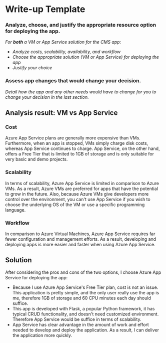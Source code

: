 # Write-up Template

### Analyze, choose, and justify the appropriate resource option for deploying the app.

*For **both** a VM or App Service solution for the CMS app:*
- *Analyze costs, scalability, availability, and workflow*
- *Choose the appropriate solution (VM or App Service) for deploying the app*
- *Justify your choice*

### Assess app changes that would change your decision.

*Detail how the app and any other needs would have to change for you to change your decision in the last section.* 

## Analysis result: VM vs App Service
### Cost
Azure App Service plans are generally more expensive than VMs. Furthermore, when an app is stopped, VMs simply charge disk costs, whereas App Service continues to charge. App Service, on the other hand, offers a Free Tier that is limited to 1GB of storage and is only suitable for very basic and demo projects.
### Scalability
In terms of scalability, Azure App Service is limited in comparison to Azure VMs. As a result, Azure VMs are preferred for apps that have the potential to grow in the future. Also, because Azure VMs give developers more control over the environment, you can't use App Service if you wish to choose the underlying OS of the VM or use a specific programming language.
### Workflow
In comparison to Azure Virtual Machines, Azure App Service requires far fewer configuration and management efforts. As a result, developing and deploying apps is more easier and faster when using Azure App Service.
## Solution
After considering the pros and cons of the two options, I choose Azure App Service for deploying the app:
- Because I use Azure App Service's Free Tier plan, cost is not an issue. This application is pretty simple, and the only user really use the app is me, therefore 1GB of storage and 60 CPU minutes each day should suffice.
- This app is developed with Flask, a popular Python framework, it has typical CRUD functionality, and doesn't need customized environment. Therefore App Service would be suffice in terms of scalability.
- App Service has clear advantage in the amount of work and effort needed to develop and deploy the application. As a result, I can deliver the application more quickly.